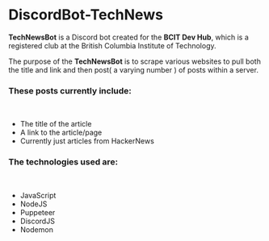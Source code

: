 # DiscordBot-TechNews

**TechNewsBot** is a Discord bot created for the **BCIT Dev Hub**, which is a registered club at the British Columbia Institute of Technology.

The purpose of the **TechNewsBot** is to scrape various websites to pull both the title and link and then post( a varying number ) of posts within a server.

<h3>These posts currently include:</h3><br>
<ul>
  <li>The title of the article</li>
  <li>A link to the article/page</li>
  <li>Currently just articles from HackerNews</li>
</ul>

<h3>The technologies used are:</h3><br>
<ul>
  <li>JavaScript</li>
  <li>NodeJS</li>
  <li>Puppeteer</li>
  <li>DiscordJS</li>
  <li>Nodemon</li>
</ul>


